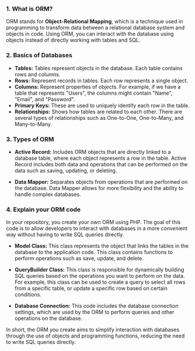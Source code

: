 ### 1. What is ORM?
ORM stands for **Object-Relational Mapping**, which is a technique used in programming to transform data between a relational database system and objects in code. Using ORM, you can interact with the database using objects instead of directly working with tables and SQL.

### 2. Basics of Databases
- **Tables:** Tables represent objects in the database. Each table contains rows and columns.
- **Rows:** Represent records in tables. Each row represents a single object.
- **Columns:** Represent properties of objects. For example, if we have a table that represents "Users", the columns might contain "Name", "Email", and "Password".
- **Primary Keys:** These are used to uniquely identify each row in the table.
- **Relationships:** Shows how tables are related to each other. There are several types of relationships such as One-to-One, One-to-Many, and Many-to-Many.

### 3. Types of ORM
- **Active Record:** Includes ORM objects that are directly linked to a database table, where each object represents a row in the table. Active Record includes both data and operations that can be performed on the data such as saving, updating, or deleting.

- **Data Mapper:** Separates objects from operations that are performed on the database. Data Mapper allows for more flexibility and the ability to handle complex databases.

### 4. Explain your ORM code
In your repository, you create your own ORM using PHP. The goal of this code is to allow developers to interact with databases in a more convenient way without having to write SQL queries directly.

- **Model Class:** This class represents the object that links the tables in the database to the application code. This class contains functions to perform operations such as save, update, and delete.

- **QueryBuilder Class:** This class is responsible for dynamically building SQL queries based on the operations you want to perform on the data. For example, this class can be used to create a query to select all rows from a specific table, or update a specific row based on certain conditions.

- **Database Connection:** This code includes the database connection settings, which are used by the ORM to perform queries and other operations on the database.

In short, the ORM you create aims to simplify interaction with databases through the use of objects and programming functions, reducing the need to write SQL queries directly.